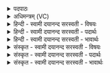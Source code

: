 <details><summary>पदपाठः</summary>

स्व॒स्ति। नः॒। इन्द्रः॑। वृ॒द्धश्र॑वा॒ इति॑ वृ॒द्धऽश्र॑वाः। स्व॒स्ति। नः॒। पू॒षा। वि॒श्ववेदा॒ इति॑ वि॒श्वऽवे॑दाः। स्व॒स्ति। नः॒। तार्क्ष्यः॑। अरि॑ष्टनेमि॒रित्यरि॑ष्टऽनेमिः। स्व॒स्ति। नः॒। बृह॒स्पतिः॑। द॒धा॒तु॒। १९।
</details>

<details><summary>अधिमन्त्रम् (VC)</summary>

- ईश्वरो देवता
- गोतम ऋषिः
- स्वराड्बृहती
- मध्यमः
</details>

<details><summary>हिन्दी - स्वामी दयानन्द सरस्वती  - विषयः</summary>

फिर मनुष्यों को किसकी इच्छा करनी चाहिये, इस विषय को अगले मन्त्र में कहा है ॥
</details>

<details><summary>हिन्दी - स्वामी दयानन्द सरस्वती  - पदार्थः</summary>

पदार्थान्वयभाषाः -  हे मनुष्यो ! जो (वृद्धश्रवाः) बहुत सुननेवाला (इन्द्रः) परम ऐश्वर्यवान् ईश्वर (नः) हमारे लिये (स्वस्ति) उत्तम सुख जो (विश्ववेदाः) समस्त जगत् में वेद ही जिस का धन है, वह (पूषा) सब का पुष्टि करनेवाला (नः) हम लोगों के लिये (स्वस्ति) सुख जो (तार्क्ष्यः) घोड़े के समान (अरिष्टनेमिः) सुखों की प्राप्ति कराता हुआ (नः) हम लोगों के लिये (स्वस्ति) उत्तम सुख तथा जो (बृहस्पतिः) महत्तत्त्व आदि का स्वामी वा पालना करनेवाला परमेश्वर (नः) हमारे लिये (स्वस्ति) उत्तम सुख को (दधातु) धारण करे, वह तुम्हारे लिये भी सुख को धारण करे ॥१९ ॥
</details>

<details><summary>हिन्दी - स्वामी दयानन्द सरस्वती  - भावार्थः</summary>

भावार्थभाषाः -  मनुष्यों को चाहिये कि जैसे अपने सुख को चाहें, वैसे और के लिये भी चाहें, जैसे कोई भी अपने लिये दुःख नहीं चाहता, वैसे और के लिये भी न चाहें ॥१९ ॥
</details>

<details><summary>संस्कृत - स्वामी दयानन्द सरस्वती  - विषयः</summary>

पुनर्मनुष्यैः किमेष्टव्यमित्याह ॥
</details>

<details><summary>संस्कृत - स्वामी दयानन्द सरस्वती  - पदार्थः</summary>

पदार्थान्वयभाषाः -  हे मनुष्याः ! यो वृद्धश्रवा इन्द्रो नः स्वस्ति, यो विश्ववेदाः पूषा नः स्वस्ति, यस्तार्क्ष्य इवारिष्टनेमिः सन्नः स्वस्ति, यो बृहस्पतिर्नः स्वस्ति दधातु, स युष्मभ्यमपि सुखं दधातु ॥१९ ॥
</details>

<details><summary>संस्कृत - स्वामी दयानन्द सरस्वती  - भावार्थः</summary>

भावार्थभाषाः -  मनुष्यैर्यथा स्वार्थे सुखमेष्टव्यं तथाऽन्यार्थमप्येषितव्यं यथा कश्चिदपि स्वार्थे दुःखं नेच्छति तथा परार्थमपि नैषितव्यम् ॥१९ ॥
</details>